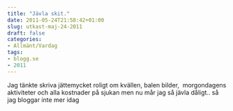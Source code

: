 ```yaml
---
title: "Jävla skit."
date: 2011-05-24T21:58:42+01:00
slug: utkast-maj-24-2011
draft: false
categories:
- Allmänt/Vardag
tags:
- blogg.se
- 2011
---
```

Jag tänkte skriva jättemycket roligt om kvällen, balen bilder,  morgondagens aktiviteter och alla kostnader på sjukan men nu mår jag så jävla dåligt.. så jag bloggar inte mer idag